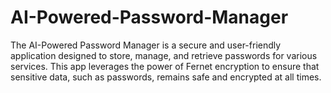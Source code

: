 # AI-Powered-Password-Manager
The AI-Powered Password Manager is a secure and user-friendly application designed to store, manage, and retrieve passwords for various services. This app leverages the power of Fernet encryption to ensure that sensitive data, such as passwords, remains safe and encrypted at all times.
